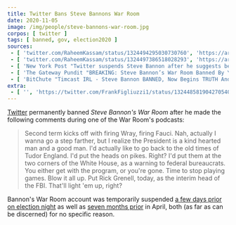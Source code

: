 ```yaml
---
title: Twitter Bans Steve Bannons War Room
date: 2020-11-05
image: /img/people/steve-bannons-war-room.jpg
corpos: [ twitter ]
tags: [ banned, gov, election2020 ]
sources:
 - [ 'twitter.com/RaheemKassam/status/1324494295030730760', 'https://archive.is/wWtDv' ]
 - [ 'twitter.com/RaheemKassam/status/1324497386518028293', 'https://archive.is/24Eq9' ]
 - [ 'New York Post "Twitter suspends Steve Bannon after he suggests beheading Fauci and Wray" by Ben Feuerherd (6 Nov 2020)', 'https://archive.is/PPOZ3' ]
 - [ 'The Gateway Pundit "BREAKING: Steve Bannon’s War Room Banned By YouTube and Twitter, at Nearly the Same Time" by Cassandra Fairbanks (5 Nov 2020)', 'https://archive.is/aNZ81' ]
 - [ 'BitChute "Timcast IRL - Steve Bannon BANNED, Now Begins TRUTH And Reconciliation Panels" by @Timcast (6 Nov 2020)', 'https://www.bitchute.com/video/OKW-coLNF7o/' ]
extra:
 - [ '', 'https://twitter.com/FrankFigliuzzi1/status/1324485819042705408' ]
---
```


[Twitter](/twitter/) permanently banned _Steve Bannon's War Room_ after he made
the following comments during one of the War Room's podcasts:

> Second term kicks off with firing Wray, firing Fauci. Nah, actually I wanna
> go a step farther, but I realize the President is a kind hearted man and a
> good man. I'd actually like to go back to the old times of Tudor England. I'd
> put the heads on pikes. Right? I'd put them at the two corners of the White
> House, as a warning to federal bureaucrats. You either get with the program,
> or you're gone. Time to stop playing games. Blow it all up. Put Rick Grenell,
> today, as the interim head of the FBI. That'll light 'em up, right?

Bannon's War Room account was temporarily suspended [a few days prior on
election night](/e/twitter-suspends-steve-bannons-war-room/) as well as
[seven months prior](https://reclaimthenet.org/twitter-suspends-war-room-pandemic/)
in April, both (as far as can be discerned) for no specific reason.
